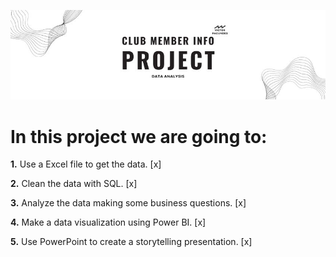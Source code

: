 ![Banner](Banner.jpg)

# In this project we are going to:

**1.** Use a Excel file to get the data. [x]

**2.** Clean the data with SQL. [x]

**3.** Analyze the data making some business questions. [x]

**4.** Make a data visualization using Power BI. [x]

**5.** Use PowerPoint to create a storytelling presentation. [x]